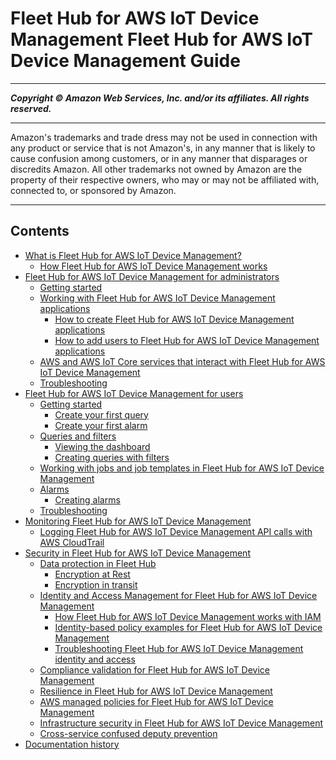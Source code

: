 # Fleet Hub for AWS IoT Device Management Fleet Hub for AWS IoT Device Management Guide

-----
*****Copyright &copy; Amazon Web Services, Inc. and/or its affiliates. All rights reserved.*****

-----
Amazon's trademarks and trade dress may not be used in 
     connection with any product or service that is not Amazon's, 
     in any manner that is likely to cause confusion among customers, 
     or in any manner that disparages or discredits Amazon. All other 
     trademarks not owned by Amazon are the property of their respective
     owners, who may or may not be affiliated with, connected to, or 
     sponsored by Amazon.

-----
## Contents
+ [What is Fleet Hub for AWS IoT Device Management?](what-is-aws-iot-monitor.md)
   + [How Fleet Hub for AWS IoT Device Management works](what-is-aws-iot-monitor-how-it-works.md)
+ [Fleet Hub for AWS IoT Device Management for administrators](aws-iot-monitor-admin.md)
   + [Getting started](aws-iot-monitor-admin-getting-started.md)
   + [Working with Fleet Hub for AWS IoT Device Management applications](aws-iot-monitor-admin-work-with-apps.md)
      + [How to create Fleet Hub for AWS IoT Device Management applications](aws-iot-monitor-admin-work-with-apps-create.md)
      + [How to add users to Fleet Hub for AWS IoT Device Management applications](aws-iot-monitor-admin-work-with-apps-add-users.md)
   + [AWS and AWS IoT Core services that interact with Fleet Hub for AWS IoT Device Management](aws-iot-monitor-admin-services-interact.md)
   + [Troubleshooting](aws-iot-monitor-admin-troubleshoot.md)
+ [Fleet Hub for AWS IoT Device Management for users](aws-iot-monitor-technician.md)
   + [Getting started](aws-iot-monitor-user-getting-started.md)
      + [Create your first query](aws-iot-monitor-user-getting-started-first-query.md)
      + [Create your first alarm](aws-iot-monitor-user-getting-started-first-alarm.md)
   + [Queries and filters](aws-iot-monitor-user-queries.md)
      + [Viewing the dashboard](aws-iot-monitor-user-queries-dashboard.md)
      + [Creating queries with filters](aws-iot-monitor-user-queries-creating.md)
   + [Working with jobs and job templates in Fleet Hub for AWS IoT Device Management](aws-iot-monitor-technician-job-templates.md)
   + [Alarms](aws-iot-monitor-user-alarms.md)
      + [Creating alarms](aws-iot-monitor-user-alarms-create.md)
   + [Troubleshooting](aws-iot-monitor-user-troubleshoot.md)
+ [Monitoring Fleet Hub for AWS IoT Device Management](aws-iot-monitor-monitoring.md)
   + [Logging Fleet Hub for AWS IoT Device Management API calls with AWS CloudTrail](logging-using-cloudtrail.md)
+ [Security in Fleet Hub for AWS IoT Device Management](aws-iot-monitor-security.md)
   + [Data protection in Fleet Hub](data-protection.md)
      + [Encryption at Rest](encryption-at-rest.md)
      + [Encryption in transit](encryption-in-transit.md)
   + [Identity and Access Management for Fleet Hub for AWS IoT Device Management](security-iam.md)
      + [How Fleet Hub for AWS IoT Device Management works with IAM](security_iam_service-with-iam.md)
      + [Identity-based policy examples for Fleet Hub for AWS IoT Device Management](security_iam_id-based-policy-examples.md)
      + [Troubleshooting Fleet Hub for AWS IoT Device Management identity and access](security_iam_troubleshoot.md)
   + [Compliance validation for Fleet Hub for AWS IoT Device Management](SERVICENAME-compliance.md)
   + [Resilience in Fleet Hub for AWS IoT Device Management](disaster-recovery-resiliency.md)
   + [AWS managed policies for Fleet Hub for AWS IoT Device Management](security-iam-awsmanpol.md)
   + [Infrastructure security in Fleet Hub for AWS IoT Device Management](infrastructure-security.md)
   + [Cross-service confused deputy prevention](cross-service-confused-deputy-prevention.md)
+ [Documentation history](documentation-history-aws-iot-monitor.md)